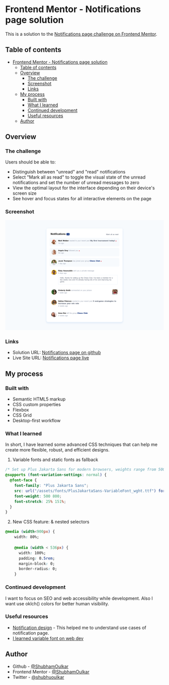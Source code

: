 # Frontend Mentor - Notifications page solution

This is a solution to the [Notifications page challenge on Frontend Mentor](https://www.frontendmentor.io/challenges/notifications-page-DqK5QAmKbC).

## Table of contents

- [Frontend Mentor - Notifications page solution](#frontend-mentor---notifications-page-solution)
  - [Table of contents](#table-of-contents)
  - [Overview](#overview)
    - [The challenge](#the-challenge)
    - [Screenshot](#screenshot)
    - [Links](#links)
  - [My process](#my-process)
    - [Built with](#built-with)
    - [What I learned](#what-i-learned)
    - [Continued development](#continued-development)
    - [Useful resources](#useful-resources)
  - [Author](#author)

## Overview

### The challenge

Users should be able to:

- Distinguish between "unread" and "read" notifications
- Select "Mark all as read" to toggle the visual state of the unread notifications and set the number of unread messages to zero
- View the optimal layout for the interface depending on their device's screen size
- See hover and focus states for all interactive elements on the page

### Screenshot

![Notifications page](/notifications-page-main/design/solutionpage.png)

### Links

- Solution URL: [Notifications page on github](https://github.com/ShubhamOulkar/frontend/tree/main/notifications-page-main)
- Live Site URL: [Notifications page live](https://frontend-shubhamoulkars-projects.vercel.app/)

## My process

### Built with

- Semantic HTML5 markup
- CSS custom properties
- Flexbox
- CSS Grid
- Desktop-first workflow

### What I learned

In short, I have learned some advanced CSS techniques that can help me create more flexible, robust, and efficient designs.

1. Variable fonts and static fonts as fallback

```css
/* Set up Plus Jakarta Sans for modern browsers, weights range from 500 to 800 */
@supports (font-variation-settings: normal) {
  @font-face {
    font-family: "Plus Jakarta Sans";
    src: url("/assets/fonts/PlusJakartaSans-VariableFont_wght.ttf") format("truetype");
    font-weight: 500 800;
    font-stretch: 25% 151%;
  }
}
```

2. New CSS feature: & nested selectors

```css
@media (width<900px) {
    width: 80%;

    @media (width < 536px) {
      width: 100%;
      padding: 0.5rem;
      margin-block: 0;
      border-radius: 0;
    }
```

### Continued development

I want to focus on SEO and web accessibility while development. Also I want use oklch() colors for better human visibility.

### Useful resources

- [Notification design](https://www.toptal.com/designers/ux/notification-design) - This helped me to understand use cases of notification page.
- [I learned variable font on web dev](https://web.dev/articles/variable-fonts)

## Author

- Github - [@ShubhamOulkar](https://github.com/ShubhamOulkar)
- Frontend Mentor - [@ShubhamOulkar](https://www.frontendmentor.io/profile/ShubhamOulkar)
- Twitter - [@shubhuoulkar](https://twitter.com/shubhuoulkar)
